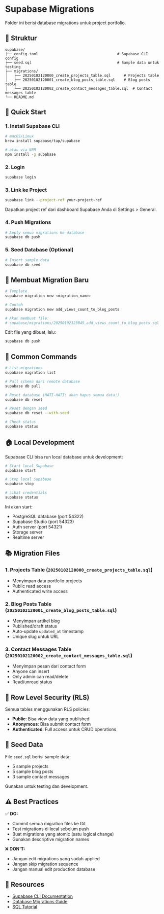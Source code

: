 # Supabase Migrations

Folder ini berisi database migrations untuk project portfolio.

## 📁 Struktur

```
supabase/
├── config.toml                                    # Supabase CLI config
├── seed.sql                                       # Sample data untuk testing
├── migrations/
│   ├── 20250102120000_create_projects_table.sql      # Projects table
│   ├── 20250102120001_create_blog_posts_table.sql    # Blog posts table
│   └── 20250102120002_create_contact_messages_table.sql  # Contact messages table
└── README.md
```

## 🚀 Quick Start

### 1. Install Supabase CLI

```bash
# macOS/Linux
brew install supabase/tap/supabase

# atau via NPM
npm install -g supabase
```

### 2. Login

```bash
supabase login
```

### 3. Link ke Project

```bash
supabase link --project-ref your-project-ref
```

Dapatkan project ref dari dashboard Supabase Anda di Settings > General.

### 4. Push Migrations

```bash
# Apply semua migrations ke database
supabase db push
```

### 5. Seed Database (Optional)

```bash
# Insert sample data
supabase db seed
```

## 📝 Membuat Migration Baru

```bash
# Template
supabase migration new <migration_name>

# Contoh
supabase migration new add_views_count_to_blog_posts

# Akan membuat file:
# supabase/migrations/20250102123045_add_views_count_to_blog_posts.sql
```

Edit file yang dibuat, lalu:

```bash
supabase db push
```

## 🔄 Common Commands

```bash
# List migrations
supabase migration list

# Pull schema dari remote database
supabase db pull

# Reset database (HATI-HATI: akan hapus semua data!)
supabase db reset

# Reset dengan seed
supabase db reset --with-seed

# Check status
supabase status
```

## 🏠 Local Development

Supabase CLI bisa run local database untuk development:

```bash
# Start local Supabase
supabase start

# Stop local Supabase
supabase stop

# Lihat credentials
supabase status
```

Ini akan start:
- PostgreSQL database (port 54322)
- Supabase Studio (port 54323)
- Auth server (port 54321)
- Storage server
- Realtime server

## 📚 Migration Files

### 1. Projects Table (`20250102120000_create_projects_table.sql`)
- Menyimpan data portfolio projects
- Public read access
- Authenticated write access

### 2. Blog Posts Table (`20250102120001_create_blog_posts_table.sql`)
- Menyimpan artikel blog
- Published/draft status
- Auto-update `updated_at` timestamp
- Unique slug untuk URL

### 3. Contact Messages Table (`20250102120002_create_contact_messages_table.sql`)
- Menyimpan pesan dari contact form
- Anyone can insert
- Only admin can read/delete
- Read/unread status

## 🔐 Row Level Security (RLS)

Semua tables menggunakan RLS policies:

- **Public**: Bisa view data yang published
- **Anonymous**: Bisa submit contact form
- **Authenticated**: Full access untuk CRUD operations

## 🌱 Seed Data

File `seed.sql` berisi sample data:
- 5 sample projects
- 5 sample blog posts
- 3 sample contact messages

Gunakan untuk testing dan development.

## ⚠️ Best Practices

✅ **DO:**
- Commit semua migration files ke Git
- Test migrations di local sebelum push
- Buat migrations yang atomic (satu logical change)
- Gunakan descriptive migration names

❌ **DON'T:**
- Jangan edit migrations yang sudah applied
- Jangan skip migration sequence
- Jangan manual edit production database

## 🔗 Resources

- [Supabase CLI Documentation](https://supabase.com/docs/guides/cli)
- [Database Migrations Guide](https://supabase.com/docs/guides/cli/managing-migrations)
- [SQL Tutorial](https://supabase.com/docs/guides/database/overview)


